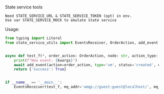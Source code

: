 State service tools

    Need STATE_SERVICE_URL & STATE_SERVICE_TOKEN (opt) in env.
    Use var STATE_SERVICE_MOCK to emulate state service

Usage:

```python
from typing import Literal
from state_service_utils import EventsReceiver, OrderAction, add_event


async def test_f(*, order_action: OrderAction, node: str, action_type: Literal['run', 'rollback'], **kwargs):
    print(f"New event: {kwargs}")
    await add_event(action=order_action, type='vm', status='created', data={'ip': '10.36.134.123', 'flavor': 'large'})
    return {'success': True}


if __name__ == '__main__':
    EventsReceiver(test_f, mq_addr='amqp://guest:guest@localhost/', mq_input_queue='test-queue').run()
```